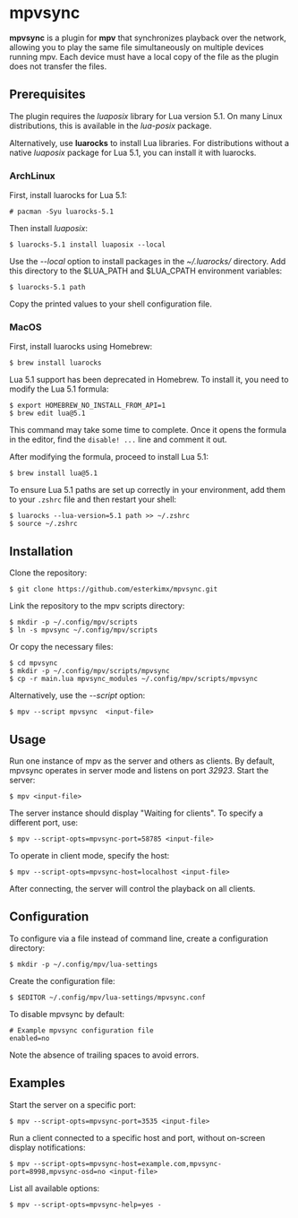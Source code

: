 # mpvsync

**mpvsync** is a plugin for **mpv** that synchronizes playback over the network, allowing you to play the same file simultaneously on multiple devices running mpv. Each device must have a local copy of the file as the plugin does not transfer the files.

## Prerequisites

The plugin requires the *luaposix* library for Lua version 5.1. On many Linux distributions, this is available in the *lua-posix* package.

Alternatively, use **luarocks** to install Lua libraries. For distributions without a native *luaposix* package for Lua 5.1, you can install it with luarocks.

### ArchLinux

First, install luarocks for Lua 5.1:

```
# pacman -Syu luarocks-5.1
```

Then install *luaposix*:

```
$ luarocks-5.1 install luaposix --local
```

Use the *--local* option to install packages in the *~/.luarocks/* directory. Add this directory to the $LUA_PATH and $LUA_CPATH environment variables:

```
$ luarocks-5.1 path
```

Copy the printed values to your shell configuration file.

### MacOS

First, install luarocks using Homebrew:

```
$ brew install luarocks
```

Lua 5.1 support has been deprecated in Homebrew. To install it, you need to modify the Lua 5.1 formula:

```
$ export HOMEBREW_NO_INSTALL_FROM_API=1
$ brew edit lua@5.1
```

This command may take some time to complete. Once it opens the formula in the editor, find the `disable! ...` line and comment it out.

After modifying the formula, proceed to install Lua 5.1:

```
$ brew install lua@5.1
```

To ensure Lua 5.1 paths are set up correctly in your environment, add them to your `.zshrc` file and then restart your shell:

```
$ luarocks --lua-version=5.1 path >> ~/.zshrc
$ source ~/.zshrc
```
## Installation

Clone the repository:

```
$ git clone https://github.com/esterkimx/mpvsync.git
```

Link the repository to the mpv scripts directory:

```
$ mkdir -p ~/.config/mpv/scripts
$ ln -s mpvsync ~/.config/mpv/scripts
```

Or copy the necessary files:

```
$ cd mpvsync
$ mkdir -p ~/.config/mpv/scripts/mpvsync
$ cp -r main.lua mpvsync_modules ~/.config/mpv/scripts/mpvsync
```

Alternatively, use the *--script* option:

```
$ mpv --script mpvsync  <input-file>
```

## Usage

Run one instance of mpv as the server and others as clients. By default, mpvsync operates in server mode and listens on port *32923*. Start the server:

```
$ mpv <input-file>
```

The server instance should display "Waiting for clients". To specify a different port, use:

```
$ mpv --script-opts=mpvsync-port=58785 <input-file>
```

To operate in client mode, specify the host:

```
$ mpv --script-opts=mpvsync-host=localhost <input-file>
```

After connecting, the server will control the playback on all clients.

## Configuration

To configure via a file instead of command line, create a configuration directory:

```
$ mkdir -p ~/.config/mpv/lua-settings
```

Create the configuration file:

```
$ $EDITOR ~/.config/mpv/lua-settings/mpvsync.conf
```

To disable mpvsync by default:

```
# Example mpvsync configuration file
enabled=no
```

Note the absence of trailing spaces to avoid errors.

## Examples

Start the server on a specific port:

```
$ mpv --script-opts=mpvsync-port=3535 <input-file>
```

Run a client connected to a specific host and port, without on-screen display notifications:

```
$ mpv --script-opts=mpvsync-host=example.com,mpvsync-port=8998,mpvsync-osd=no <input-file>
```

List all available options:

```
$ mpv --script-opts=mpvsync-help=yes -
```
